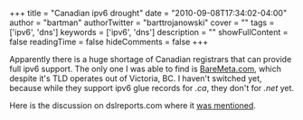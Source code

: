 +++
title = "Canadian ipv6 drought"
date = "2010-09-08T17:34:02-04:00"
author = "bartman"
authorTwitter = "barttrojanowski"
cover = ""
tags = ['ipv6', 'dns']
keywords = ['ipv6', 'dns']
description = ""
showFullContent = false
readingTime = false
hideComments = false
+++

Apparently there is a huge shortage of Canadian registrars that can provide full ipv6 support.  The only one
I was able to find is [BareMeta.com](http://baremetal.ca/), which despite it's TLD operates out of 
Victoria, BC.  I haven't switched yet, because while they support ipv6 glue records for *.ca*, they don't
for *.net* yet.

Here is the discussion on dslreports.com where it [was mentioned](http://www.dslreports.com/forum/r24181473-TekSavvy-DNS-servers-and-IPv6?r=0.730862192615074).